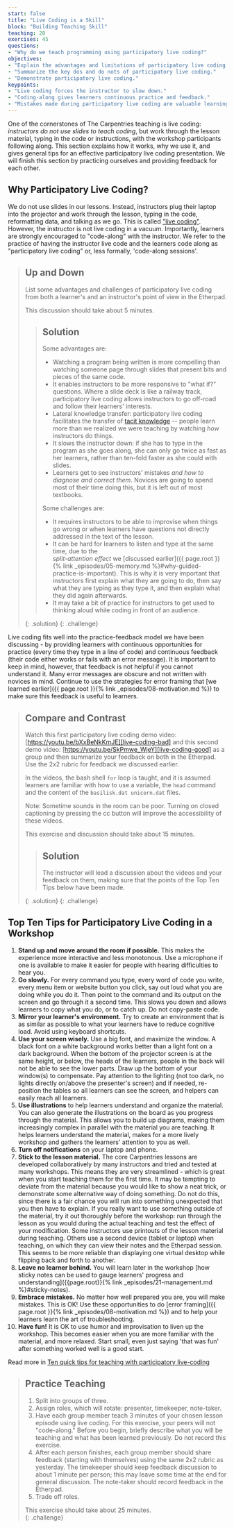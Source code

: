 ```yaml
---
start: false
title: "Live Coding is a Skill"
block: "Building Teaching Skill"
teaching: 20
exercises: 45
questions:
- "Why do we teach programming using participatory live coding?"
objectives:
- "Explain the advantages and limitations of participatory live coding."
- "Summarize the key dos and do nots of participatory live coding."
- "Demonstrate participatory live coding."
keypoints:
- "Live coding forces the instructor to slow down."
- "Coding-along gives learners continuous practice and feedback."
- "Mistakes made during participatory live coding are valuable learning opportunities."
---
```


One of the cornerstones of The Carpentries teaching is live
coding: *instructors do not use slides to teach coding*, but work through the lesson material,
typing in the code or instructions, with the workshop participants following
along. This section explains how it works, why we use it, and
gives general tips for an effective participatory live coding presentation. We will
finish this section by practicing ourselves and providing feedback for each other. 

## Why Participatory Live Coding?

We do not use slides in our lessons.
Instead, instructors plug their laptop into the projector
and work through the lesson,
typing in the code,
reformatting data,
and talking as we go.
This is called ["live coding"](https://en.wikipedia.org/wiki/Live_coding).
However, the instructor is not live coding in a vacuum.
Importantly, learners are strongly encouraged
to "code-along" with the instructor.
We refer to the practice of having the instructor live code and the learners code along as "participatory live coding" or, less formally, 'code-along sessions'.

> ## Up and Down
>
> List some advantages and challenges of participatory live coding
> from both a learner's and an instructor's point of view
> in the Etherpad.  
>
> This discussion should take about 5 minutes.
>
>> ## Solution  
>> Some advantages are:
>>
>> *   Watching a program being written is more compelling than
>> watching someone page through slides that present bits and pieces of the same code.
>> *   It enables instructors to be more responsive to "what if?" questions.
>> Where a slide deck is like a railway track,
>> participatory live coding allows instructors to go off-road and follow their learners' interests.
>> *   Lateral knowledge transfer: participatory live coding facilitates the transfer of [tacit knowledge](https://jonudell.net/udell/2006-09-19-screencasting-of-tacit-knowledge.html) -- people learn more than we realized we were
>> teaching by watching *how* instructors do things.
>> *   It slows the instructor down:
>> if she has to type in the program as she goes along,
>> she can only go twice as fast as her learners,
>> rather than ten-fold faster as she could with slides.
>> *   Learners get to see instructors' mistakes *and how to diagnose and correct them*.
>> Novices are going to spend most of their time doing this,
>> but it is left out of most textbooks.
>>
>> Some challenges are:   
>>
>> * It requires instructors to be able to improvise when things go wrong or when learners
>> have questions not directly addressed in the text of the lesson.
>> * It can be hard for learners to listen and type at the same time, due to the  
>> *split-attention effect* we
>> [discussed earlier]({{ page.root }}{% link _episodes/05-memory.md %}#why-guided-practice-is-important).
>> This is why it is
>> very important that instructors first explain what they are going to do, then
>> say what they are typing as they type it, and then
>> explain what they did again afterwards.
>> * It may take a bit of practice for instructors to
>> get used to thinking aloud while coding in front of an audience.
>>
> {: .solution}
{: .challenge}

Live coding fits well into the practice-feedback model we have been discussing - by providing
learners with continuous opportunities for practice (every time they type in a line of code)
and continuous feedback (their code either works or fails with an error message). It is
important to keep in mind, however, that feedback is not helpful if you cannot understand it.
Many error messages are obscure and not written with novices in mind. Continue to use the strategies for error framing that
[we learned earlier]({{ page.root }}{% link _episodes/08-motivation.md %}) to make sure this feedback is useful to learners.

> ## Compare and Contrast
>
> Watch this first participatory live coding demo video: [https://youtu.be/bXxBeNkKmJE][live-coding-bad]
> and this second demo video: [https://youtu.be/SkPmwe_WjeY][live-coding-good]
> as a group and then summarize your feedback on both in the Etherpad.
> Use the 2x2 rubric for feedback we discussed earlier.  
>
> In the videos, the bash shell `for` loop is taught,
> and it is assumed learners are familiar with how to use a variable,
> the `head` command and the content of the `basilisk.dat unicorn.dat`
> files.
>
> Note: Sometime sounds in the room can be poor. Turning on closed captioning by pressing the cc button will improve the accessibility of these videos.
>
> This exercise and discussion should take about 15 minutes.
>
> > ## Solution
> > The instructor will lead a discussion about the videos and your feedback on them,
> > making sure that the points of the Top Ten Tips below have been made.
> >
> {: .solution}
{: .challenge}

## Top Ten Tips for Participatory Live Coding in a Workshop
1. **Stand up and move around the room if possible.** This makes the experience more interactive and less monotonous. Use a microphone if one is available to make it easier for people with hearing difficulties to hear you.
2. **Go slowly.** For every command you type, every word of code you write, every menu item or website button you click, say out loud what you are doing while you do it.  Then point to the command and its output on the screen and go through it a second time.  This slows you down and allows learners to copy what you do, or to catch up.  Do not copy-paste code.
3. **Mirror your learner's environment.** Try to create an environment that is as similar as possible to what your learners have to reduce cognitive load. Avoid using keyboard shortcuts.
4. **Use your screen wisely.** Use a big font, and maximize the window.  A black font on a white background works better than a light font on a dark background.  When the bottom of the projector screen is at the same height, or below, the heads of the learners, people in the back will not be able to see the lower parts.  Draw up the bottom of your window(s) to compensate. Pay attention to the lighting (not too dark, no lights directly on/above the presenter's screen) and if needed, re-position the tables so all learners can see the screen, and helpers can easily reach all learners.
5. **Use illustrations** to help learners understand and organize the material. You can also generate the illustrations on the board as you progress through the material.  This allows you to build up diagrams, making them increasingly complex in parallel with the material you are teaching.  It helps learners understand the material, makes for a more lively workshop and gathers the learners' attention to you as well.
6. **Turn off notifications** on your laptop and phone.
7. **Stick to the lesson material.** The core Carpentries lessons are developed collaboratively by many instructors and tried and tested at many workshops.  This means they are very streamlined - which is great when you start teaching them for the first time.  It may be tempting to deviate from the material because you would like to show a neat trick, or demonstrate some alternative way of doing something.  Do not do this, since there is a fair chance you will run into something unexpected that you then have to explain.  If you really want to use something outside of the material, try it out thoroughly before the workshop: run through the lesson as you would during the actual teaching and test the effect of your modification.
Some instructors use printouts of the lesson material during teaching. Others use a second device (tablet or laptop) when teaching, on which they can view their notes and the Etherpad session.  This seems to be more reliable than displaying one virtual desktop while flipping back and forth to another.
8. **Leave no learner behind.** You will learn later in the workshop [how sticky notes can be used to gauge learners' progress and understanding]({{page.root}}{% link _episodes/21-management.md %}#sticky-notes).
9. **Embrace mistakes.** No matter how well prepared you are, you will make mistakes. This is OK! Use these opportunities to do [error framing]({{ page.root }}{% link _episodes/08-motivation.md %}) and to help your learners learn the art of troubleshooting.
10. **Have fun!** It is OK to use humor and improvisation to liven up the workshop. This becomes easier when you are more familiar with the material, and more relaxed. Start small, even just saying 'that was fun' after something worked well is a good start.

Read more in [Ten quick tips for teaching with participatory live-coding][live-coding-tips-paper]

> ## Practice Teaching
>
> 1. Split into groups of three.
> 1. Assign roles, which will rotate: presenter, timekeeper, note-taker.
> 2. Have each group member teach 3 minutes of your chosen lesson episode using live coding.
>   For this exercise, your peers will not "code-along." Before
>   you begin, briefly describe what you will be teaching and what has been learned previously. Do not record this exercise.
> 3. After each person finishes, each group member should share feedback (starting with themselves) using the same 2x2 rubric as yesterday. The
> timekeeper should keep feedback discussion to about 1 minute per person; this may leave some time at the end for general
> discussion. The note-taker should record feedback in the Etherpad.
> 4. Trade off roles. 
>
> This exercise should take about 25 minutes.  
{: .challenge}


[live-coding-bad]: https://youtu.be/bXxBeNkKmJE
[live-coding-good]: https://youtu.be/SkPmwe_WjeY
[live-coding-tips-paper]: https://doi.org/10.1371/journal.pcbi.1008090
